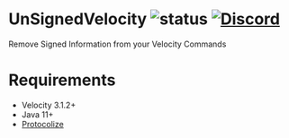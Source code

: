 # UnSignedVelocity ![status](https://img.shields.io/github/actions/workflow/status/4drian3d/UnSignedVelocity/gradle.yml?style=flat-square) [![Discord](https://img.shields.io/discord/899740810956910683?color=7289da&label=Discord)](https://discord.gg/5NMMzK5mAn)

Remove Signed Information from your Velocity Commands

# Requirements
- Velocity 3.1.2+
- Java 11+
- [Protocolize](https://www.spigotmc.org/resources/protocolize-protocollib-for-bungeecord-waterfall-velocity.63778/)